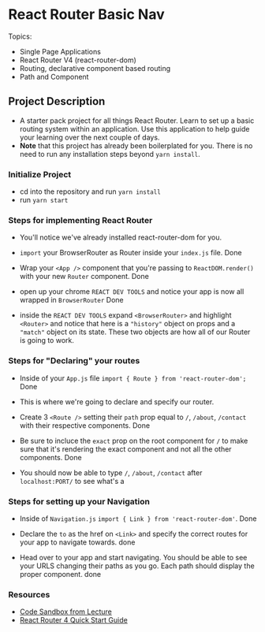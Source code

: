 # React Router Basic Nav

Topics:

* Single Page Applications
* React Router V4 (react-router-dom)
* Routing, declarative component based routing
* Path and Component

## Project Description

* A starter pack project for all things React Router. Learn to set up a basic routing system within an application. Use this application to help guide your learning over the next couple of days.
* **Note** that this project has already been boilerplated for you. There is no need to run any installation steps beyond `yarn install`.

### Initialize Project

* cd into the repository and run `yarn install`
* run `yarn start`

### Steps for implementing React Router

* You'll notice we've already installed react-router-dom for you.
* `import` your BrowserRouter as Router inside your `index.js` file.
Done
* Wrap your `<App />` component that you're passing to `ReactDOM.render()` with your new `Router` component.
Done

* open up your chrome `REACT DEV TOOLS` and notice your app is now all wrapped in `BrowserRouter`
Done

* inside the `REACT DEV TOOLS` expand `<BrowserRouter>` and highlight `<Router>` and notice that here is a `"history"` object on props and a `"match"` object on its state. These two objects are how all of our Router is going to work. 

### Steps for "Declaring" your routes

* Inside of your `App.js` file `import { Route } from 'react-router-dom';`
Done

* This is where we're going to declare and specify our router.
* Create 3 `<Route />` setting their `path` prop equal to `/`, `/about`, `/contact` with their respective components.
Done

* Be sure to incluce the `exact` prop on the root component for `/` to make sure that it's rendering the exact component and not all the other components.
Done

* You should now be able to type `/`, `/about`, `/contact` after `localhost:PORT/` to see what's a

### Steps for setting up your Navigation

* Inside of `Navigation.js` `import { Link } from 'react-router-dom'`.
Done

* Declare the `to` as the href on `<Link>` and specify the correct routes for your app to navigate towards.
done

* Head over to your app and start navigating. You should be able to see your URLS changing their paths as you go. Each path should display the proper component. 
done

### Resources

* [Code Sandbox from Lecture](https://codesandbox.io/s/n58oqgwmP)
* [React Router 4 Quick Start Guide](https://reacttraining.com/react-router/web/guides/quick-start)
